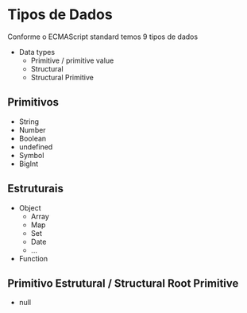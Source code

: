 # Tipos de Dados 

Conforme o ECMAScript standard temos 9 tipos de dados

* Data types 
  * Primitive / primitive value
  * Structural 
  * Structural Primitive

## Primitivos 

* String
* Number
* Boolean
* undefined
* Symbol
* BigInt

## Estruturais

* Object
  * Array
  * Map
  * Set
  * Date
  * ...
* Function 

## Primitivo Estrutural / Structural Root Primitive

* null